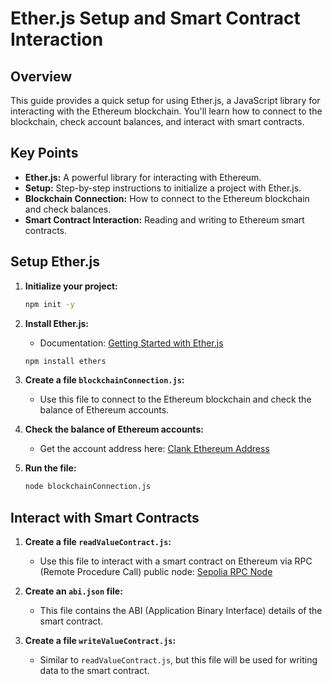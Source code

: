 # Ether.js Setup and Smart Contract Interaction

## Overview

This guide provides a quick setup for using Ether.js, a JavaScript library for interacting with the Ethereum blockchain. You'll learn how to connect to the blockchain, check account balances, and interact with smart contracts.

## Key Points

- **Ether.js:** A powerful library for interacting with Ethereum.
- **Setup:** Step-by-step instructions to initialize a project with Ether.js.
- **Blockchain Connection:** How to connect to the Ethereum blockchain and check balances.
- **Smart Contract Interaction:** Reading and writing to Ethereum smart contracts.

## Setup Ether.js

1. **Initialize your project:**
    ```bash
    npm init -y
    ```

2. **Install Ether.js:**
    - Documentation: [Getting Started with Ether.js](https://docs.ethers.org/v6/getting-started/)
    ```bash
    npm install ethers
    ```

3. **Create a file `blockchainConnection.js`:**
    - Use this file to connect to the Ethereum blockchain and check the balance of Ethereum accounts.

4. **Check the balance of Ethereum accounts:**
    - Get the account address here: [Clank Ethereum Address](https://clankapp.com/ethereum)

5. **Run the file:**
    ```bash
    node blockchainConnection.js
    ```

## Interact with Smart Contracts

1. **Create a file `readValueContract.js`:**
    - Use this file to interact with a smart contract on Ethereum via RPC (Remote Procedure Call) public node: [Sepolia RPC Node](https://ethereum-sepolia.publicnode.com/)

2. **Create an `abi.json` file:**
    - This file contains the ABI (Application Binary Interface) details of the smart contract.

3. **Create a file `writeValueContract.js`:**
    - Similar to `readValueContract.js`, but this file will be used for writing data to the smart contract.

